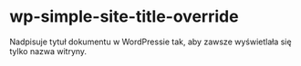 # wp-simple-site-title-override
 Nadpisuje tytuł dokumentu w WordPressie tak, aby zawsze wyświetlała się tylko nazwa witryny.
